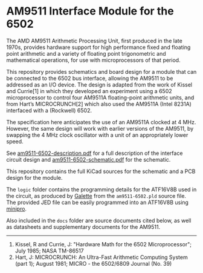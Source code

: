AM9511 Interface Module for the 6502
====================================

The AMD AM9511 Arithmetic Processing Unit, first produced in the late 
1970s, provides hardware support for high performance fixed and floating 
point arithmetic and a variety of floating point trigonometric and 
mathematical operations, for use with microprocessors of that period.

This repository provides schematics and board design for a module that
can be connected to the 6502 bus interface, allowing the AM9511 to be 
addressed as an I/O device. The design is adapted from the work of 
Kissel and Currie[1] in which they developed an experiment using a 6502 
microprocessor to control four AM9511A floating-point arithmetic units, 
and from Hart’s MICROCRUNCH[2] which also used the AM9511A (Intel 8231A) 
interfaced with a (Rockwell) 6502.

The specification here anticipates the use of an AM9511A clocked at
4 MHz. However, the same design will work with earlier versions of the 
AM9511, by swapping the 4 MHz clock oscillator with a unit of an 
appropriately lower speed.

See [am9511-6502-description.pdf](am9511-6502-description.pdf) for a
full description of the interface circuit design and 
[am9511-6502-schematic.pdf](am9511-6502-schematic.pdf) for the schematic.

This repository contains the full KiCad sources for the schematic and a 
PCB design for the module. 

The `logic` folder contains the programming details for the ATF16V8B
used in the circuit, as produced by [Galette](https://github.com/simon-frankau/galette) from the `am9511-6502.pld` source file. The provided JED file
can be easily programmed into an ATF16V8B using [minipro](https://gitlab.com/DavidGriffith/minipro).

Also included in the `docs` folder are source documents cited below, as 
well as datasheets and supplementary documents for the AM9511.

---
1. Kissel, R and Currie, J: "Hardware Math for the 6502 Microprocessor"; 
   July 1985; NASA TM-86517
2. Hart, J: MICROCRUNCH: An Ultra-Fast Arithmetic Computing System 
   (part 1); August 1981; MICRO - the 6502/6809 Journal (No. 39)
